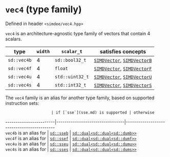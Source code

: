 # `vec4` (type family)

Defined in header `<simdee/vec4.hpp>`

`vec4` is an architecture-agnostic type family of vectors that contain 4 scalars.

type        | `width` | `scalar_t`      | satisfies concepts
------------|---------|-----------------|----------------------------------------------------------------
`sd::vec4b` | 4       | `sd::bool32_t`  | [`SIMDVector`](SIMDVector.md), [`SIMDVectorB`](SIMDVectorB.md)
`sd::vec4f` | 4       | `float`         | [`SIMDVector`](SIMDVector.md), [`SIMDVectorF`](SIMDVectorF.md)
`sd::vec4u` | 4       | `std::uint32_t` | [`SIMDVector`](SIMDVector.md), [`SIMDVectorU`](SIMDVectorU.md)
`sd::vec4s` | 4       | `std::int32_t`  | [`SIMDVector`](SIMDVector.md), [`SIMDVectorS`](SIMDVectorS.md)

The `vec4` family is an alias for another type family, based on supported instruction sets:

                        | if [`sse`](sse.md) is supported | otherwise
------------------------|---------------------------------|-------------------------------------------                        
`vec4b` is an alias for | [`sd::sseb`](sse.md)            | [`sd::dual<sd::dual<sd::dumb>>`](dual.md)                        
`vec4f` is an alias for | [`sd::ssef`](sse.md)            | [`sd::dual<sd::dual<sd::dumf>>`](dual.md)                        
`vec4u` is an alias for | [`sd::sseu`](sse.md)            | [`sd::dual<sd::dual<sd::dumu>>`](dual.md)                        
`vec4s` is an alias for | [`sd::sses`](sse.md)            | [`sd::dual<sd::dual<sd::dums>>`](dual.md)
